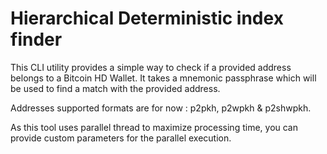 # Hierarchical Deterministic index finder

This CLI utility provides a simple way to check if a provided address belongs to a Bitcoin HD Wallet.
It takes a mnemonic passphrase which will be used to find a match with the provided address.

Addresses supported formats are for now : p2pkh, p2wpkh & p2shwpkh.

As this tool uses parallel thread to maximize processing time, you can provide custom parameters for the parallel execution. 


